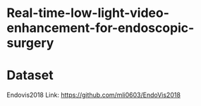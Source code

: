 # Real-time-low-light-video-enhancement-for-endoscopic-surgery

# Dataset
Endovis2018
Link: https://github.com/mli0603/EndoVis2018
